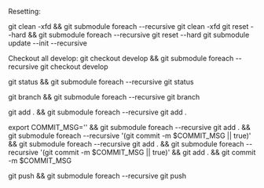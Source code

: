Resetting:

git clean -xfd && git submodule foreach --recursive git clean -xfd
git reset --hard && git submodule foreach --recursive git reset --hard
git submodule update --init --recursive

Checkout all develop:
git checkout develop && git submodule foreach --recursive git checkout develop

git status && git submodule foreach --recursive git status

git branch && git submodule foreach --recursive git branch

git add . && git submodule foreach --recursive git add .

export COMMIT_MSG='' && git submodule foreach --recursive git add . && git submodule foreach --recursive '(git commit -m $COMMIT_MSG || true)' && git submodule foreach --recursive git add . && git submodule foreach --recursive '(git commit -m $COMMIT_MSG || true)' && git add . && git commit -m $COMMIT_MSG

git push && git submodule foreach --recursive git push

